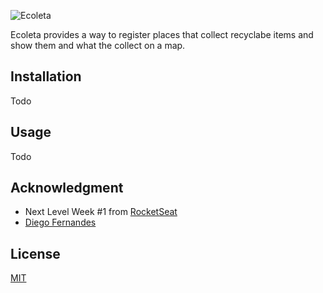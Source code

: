 ![Ecoleta](https://raw.githubusercontent.com/alvaromrveiga/ecoleta-nlw/master/web/src/assets/logo.svg)

Ecoleta provides a way to register places that collect recyclabe items and show them and what the collect on a map.

## Installation
Todo

## Usage
Todo

## Acknowledgment
* Next Level Week #1 from [RocketSeat](https://rocketseat.com.br/)
* [Diego Fernandes](https://github.com/diego3g)

## License
[MIT](https://choosealicense.com/licenses/mit/)
